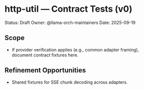 # http-util — Contract Tests (v0)

Status: Draft
Owner: @llama-orch-maintainers
Date: 2025-09-19

## Scope

- If provider verification applies (e.g., common adapter framing), document contract fixtures here.

## Refinement Opportunities

- Shared fixtures for SSE chunk decoding across adapters.
